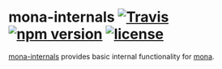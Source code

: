# mona-internals  [![Travis](https://img.shields.io/travis/zkat/dynvar.svg)]() [![npm version](https://img.shields.io/npm/v/dynvar.svg)]() [![license](https://img.shields.io/npm/l/dynvar.svg)]()

[mona-internals](https://github.com/zkat/mona-internals) provides basic internal functionality for [mona](https://github.com/zkat/mona).

